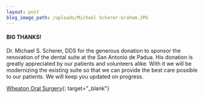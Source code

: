 ```yaml
---
layout: post
blog_image_path: /uploads/Michael Scherer-Graham.JPG
---
```


#### BIG THANKS\!

Dr. Michael S. Scherer, DDS for the generous donation to sponsor the renovation of the dental suite at the San Antonio de Padua. His donation is greatly appreciated by our patients and volunteers alike. With it we will be modernizing the existing suite so that we can provide the best care possible to our patients. We will keep you updated on progress.

[Wheaton Oral Surgery](wheatonoralsurgery.com){: target="_blank"}